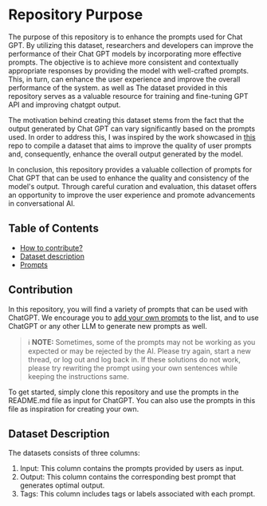 # Repository Purpose

The purpose of this repository is to enhance the prompts used for Chat GPT. By utilizing this dataset, researchers and developers can improve the performance of their Chat GPT models by incorporating more effective prompts. The objective is to achieve more consistent and contextually appropriate responses by providing the model with well-crafted prompts. This, in turn, can enhance the user experience and improve the overall performance of the system.
as well as
The dataset provided in this repository serves as a valuable resource for training and fine-tuning GPT API and improving chatgpt output.

The motivation behind creating this dataset stems from the fact that the output generated by Chat GPT can vary significantly based on the prompts used. In order to address this, I was inspired by the work showcased in [this](https://github.com/f/awesome-chatgpt-prompts) repo to compile a dataset that aims to improve the quality of user prompts and, consequently, enhance the overall output generated by the model.

In conclusion, this repository provides a valuable collection of prompts for Chat GPT that can be used to enhance the quality and consistency of the model's output. Through careful curation and evaluation, this dataset offers an opportunity to improve the user experience and promote advancements in conversational AI.


## Table of Contents
* [How to contribute?](#Contribution)
* [Dataset description](#Dataset-Description)
* [Prompts](#Prompts)

## Contribution
In this repository, you will find a variety of prompts that can be used with ChatGPT. We encourage you to [add your own prompts](https://github.com/Strikoder/PromptEngineering-ChatGPT/edit/main/README.md) to the list, and to use ChatGPT or any other LLM to generate new prompts as well.

> ℹ **NOTE:** Sometimes, some of the prompts may not be working as you expected or may be rejected by the AI. Please try again, start a new thread, or log out and log back in. If these solutions do not work, please try rewriting the prompt using your own sentences while keeping the instructions same.


To get started, simply clone this repository and use the prompts in the README.md file as input for ChatGPT. You can also use the prompts in this file as inspiration for creating your own.

## Dataset Description
The datasets consists of three columns:
 1. Input: This column contains the prompts provided by users as input.
 2. Output: This column contains the corresponding best prompt that generates optimal output.
 3. Tags: This column includes tags or labels associated with each prompt.



